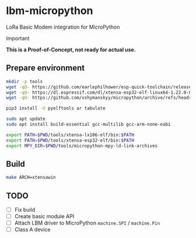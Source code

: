 # lbm-micropython
LoRa Basic Modem integration for MicroPython

> [!IMPORTANT]
> **This is a Proof-of-Concept, not ready for actual use.**

## Prepare environment

```sh
mkdir -p tools
wget -qO- https://github.com/earlephilhower/esp-quick-toolchain/releases/download/3.2.0-gcc10.3/x86_64-linux-gnu.xtensa-lx106-elf-c791b74.230224.tar.gz | tar xz -C ./tools
wget -qO- https://dl.espressif.com/dl/xtensa-esp32-elf-linux64-1.22.0-80-g6c4433a-5.2.0.tar.gz | tar xz -C ./tools
wget -qO- https://github.com/vshymanskyy/micropython/archive/refs/heads/mpy-ld-link-archives.tar.gz | tar xz -C ./tools

pip3 install -U pyelftools ar tabulate

sudo apt update
sudo apt install build-essential gcc-multilib gcc-arm-none-eabi

export PATH=$PWD/tools/xtensa-lx106-elf/bin:$PATH
export PATH=$PWD/tools/xtensa-esp32-elf/bin:$PATH
export MPY_DIR=$PWD/tools/micropython-mpy-ld-link-archives
```

## Build

```sh
make ARCH=xtensawin
```

## TODO

- [ ] Fix build
- [ ] Create basic module API
- [ ] Attach LBM driver to MicroPython `machine.SPI` / `machine.Pin`
- [ ] Class A device
